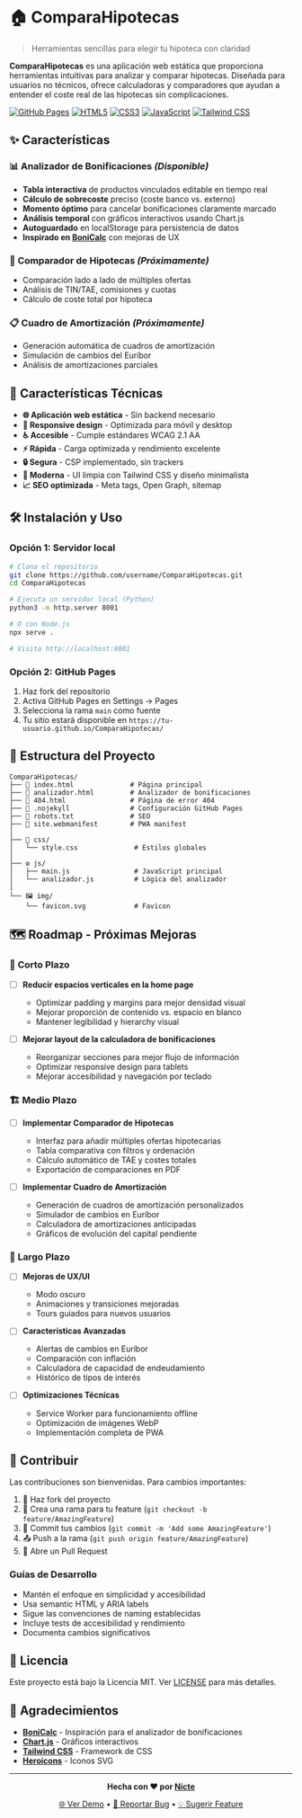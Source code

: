 # 🏠 ComparaHipotecas

> Herramientas sencillas para elegir tu hipoteca con claridad

**ComparaHipotecas** es una aplicación web estática que proporciona herramientas intuitivas para analizar y comparar hipotecas. Diseñada para usuarios no técnicos, ofrece calculadoras y comparadores que ayudan a entender el coste real de las hipotecas sin complicaciones.

[![GitHub Pages](https://img.shields.io/badge/GitHub-Pages-brightgreen)](https://username.github.io/ComparaHipotecas/)
[![HTML5](https://img.shields.io/badge/HTML5-E34F26?logo=html5&logoColor=white)](https://developer.mozilla.org/docs/Web/HTML)
[![CSS3](https://img.shields.io/badge/CSS3-1572B6?logo=css3&logoColor=white)](https://developer.mozilla.org/docs/Web/CSS)
[![JavaScript](https://img.shields.io/badge/JavaScript-F7DF1E?logo=javascript&logoColor=black)](https://developer.mozilla.org/docs/Web/JavaScript)
[![Tailwind CSS](https://img.shields.io/badge/Tailwind_CSS-38B2AC?logo=tailwind-css&logoColor=white)](https://tailwindcss.com/)

## ✨ Características

### 📊 **Analizador de Bonificaciones** _(Disponible)_

- **Tabla interactiva** de productos vinculados editable en tiempo real
- **Cálculo de sobrecoste** preciso (coste banco vs. externo)
- **Momento óptimo** para cancelar bonificaciones claramente marcado
- **Análisis temporal** con gráficos interactivos usando Chart.js
- **Autoguardado** en localStorage para persistencia de datos
- **Inspirado en [BoniCalc](https://p2pinv88.github.io/BoniCalc/)** con mejoras de UX

### 🔄 **Comparador de Hipotecas** _(Próximamente)_

- Comparación lado a lado de múltiples ofertas
- Análisis de TIN/TAE, comisiones y cuotas
- Cálculo de coste total por hipoteca

### 📋 **Cuadro de Amortización** _(Próximamente)_

- Generación automática de cuadros de amortización
- Simulación de cambios del Euríbor
- Análisis de amortizaciones parciales

## 🚀 Características Técnicas

- **🌐 Aplicación web estática** - Sin backend necesario
- **📱 Responsive design** - Optimizada para móvil y desktop
- **♿ Accesible** - Cumple estándares WCAG 2.1 AA
- **⚡ Rápida** - Carga optimizada y rendimiento excelente
- **🔒 Segura** - CSP implementado, sin trackers
- **🎨 Moderna** - UI limpia con Tailwind CSS y diseño minimalista
- **📈 SEO optimizada** - Meta tags, Open Graph, sitemap

## 🛠️ Instalación y Uso

### Opción 1: Servidor local

```bash
# Clona el repositorio
git clone https://github.com/username/ComparaHipotecas.git
cd ComparaHipotecas

# Ejecuta un servidor local (Python)
python3 -m http.server 8001

# O con Node.js
npx serve .

# Visita http://localhost:8001
```

### Opción 2: GitHub Pages

1. Haz fork del repositorio
2. Activa GitHub Pages en Settings → Pages
3. Selecciona la rama `main` como fuente
4. Tu sitio estará disponible en `https://tu-usuario.github.io/ComparaHipotecas/`

## 📁 Estructura del Proyecto

```
ComparaHipotecas/
├── 📄 index.html              # Página principal
├── 📄 analizador.html         # Analizador de bonificaciones
├── 📄 404.html                # Página de error 404
├── 📄 .nojekyll               # Configuración GitHub Pages
├── 📄 robots.txt              # SEO
├── 📄 site.webmanifest        # PWA manifest
│
├── 🎨 css/
│   └── style.css              # Estilos globales
│
├── ⚙️ js/
│   ├── main.js                # JavaScript principal
│   └── analizador.js          # Lógica del analizador
│
└── 🖼️ img/
    └── favicon.svg            # Favicon
```

## 🗺️ Roadmap - Próximas Mejoras

### 🎯 **Corto Plazo**

- [ ] **Reducir espacios verticales en la home page**

  - Optimizar padding y margins para mejor densidad visual
  - Mejorar proporción de contenido vs. espacio en blanco
  - Mantener legibilidad y hierarchy visual

- [ ] **Mejorar layout de la calculadora de bonificaciones**
  - Reorganizar secciones para mejor flujo de información
  - Optimizar responsive design para tablets
  - Mejorar accesibilidad y navegación por teclado

### 🏗️ **Medio Plazo**

- [ ] **Implementar Comparador de Hipotecas**

  - Interfaz para añadir múltiples ofertas hipotecarias
  - Tabla comparativa con filtros y ordenación
  - Cálculo automático de TAE y costes totales
  - Exportación de comparaciones en PDF

- [ ] **Implementar Cuadro de Amortización**
  - Generación de cuadros de amortización personalizados
  - Simulador de cambios en Euríbor
  - Calculadora de amortizaciones anticipadas
  - Gráficos de evolución del capital pendiente

### 🌟 **Largo Plazo**

- [ ] **Mejoras de UX/UI**

  - Modo oscuro
  - Animaciones y transiciones mejoradas
  - Tours guiados para nuevos usuarios

- [ ] **Características Avanzadas**

  - Alertas de cambios en Euríbor
  - Comparación con inflación
  - Calculadora de capacidad de endeudamiento
  - Histórico de tipos de interés

- [ ] **Optimizaciones Técnicas**
  - Service Worker para funcionamiento offline
  - Optimización de imágenes WebP
  - Implementación completa de PWA

## 🤝 Contribuir

Las contribuciones son bienvenidas. Para cambios importantes:

1. 🍴 Haz fork del proyecto
2. 🌿 Crea una rama para tu feature (`git checkout -b feature/AmazingFeature`)
3. 💾 Commit tus cambios (`git commit -m 'Add some AmazingFeature'`)
4. 📤 Push a la rama (`git push origin feature/AmazingFeature`)
5. 🔄 Abre un Pull Request

### Guías de Desarrollo

- Mantén el enfoque en simplicidad y accesibilidad
- Usa semantic HTML y ARIA labels
- Sigue las convenciones de naming establecidas
- Incluye tests de accesibilidad y rendimiento
- Documenta cambios significativos

## 📜 Licencia

Este proyecto está bajo la Licencia MIT. Ver [LICENSE](LICENSE) para más detalles.

## 🙏 Agradecimientos

- **[BoniCalc](https://p2pinv88.github.io/BoniCalc/)** - Inspiración para el analizador de bonificaciones
- **[Chart.js](https://www.chartjs.org/)** - Gráficos interactivos
- **[Tailwind CSS](https://tailwindcss.com/)** - Framework de CSS
- **[Heroicons](https://heroicons.com/)** - Iconos SVG

---

<div align="center">

**Hecha con ❤️ por [Nicte](https://github.com/Nicte)**

[🌐 Ver Demo](https://username.github.io/ComparaHipotecas/) • [🐛 Reportar Bug](https://github.com/username/ComparaHipotecas/issues) • [💡 Sugerir Feature](https://github.com/username/ComparaHipotecas/issues)

</div>
